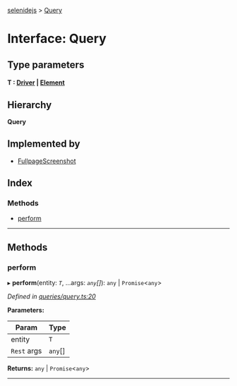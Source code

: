 [selenidejs](../README.md) > [Query](../interfaces/query.md)

# Interface: Query

## Type parameters
#### T :   [Driver](../classes/driver.md) &#124; [Element](../classes/element.md)

## Hierarchy

**Query**

## Implemented by

* [FullpageScreenshot](../classes/fullpagescreenshot.md)

## Index

### Methods

* [perform](query.md#perform)

---

## Methods

<a id="perform"></a>

###  perform

▸ **perform**(entity: *`T`*, ...args: *`any`[]*):  `any` &#124; `Promise`<`any`>

*Defined in [queries/query.ts:20](https://github.com/KnowledgeExpert/selenidejs/blob/master/lib/queries/query.ts#L20)*

**Parameters:**

| Param | Type |
| ------ | ------ |
| entity | `T` |
| `Rest` args | `any`[] |

**Returns:**  `any` &#124; `Promise`<`any`>

___

